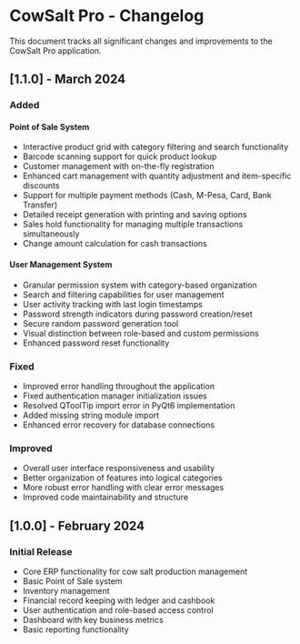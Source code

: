 # CowSalt Pro - Changelog

This document tracks all significant changes and improvements to the CowSalt Pro application.

## [1.1.0] - March 2024

### Added

#### Point of Sale System
- Interactive product grid with category filtering and search functionality
- Barcode scanning support for quick product lookup
- Customer management with on-the-fly registration
- Enhanced cart management with quantity adjustment and item-specific discounts
- Support for multiple payment methods (Cash, M-Pesa, Card, Bank Transfer)
- Detailed receipt generation with printing and saving options
- Sales hold functionality for managing multiple transactions simultaneously
- Change amount calculation for cash transactions

#### User Management System
- Granular permission system with category-based organization
- Search and filtering capabilities for user management
- User activity tracking with last login timestamps
- Password strength indicators during password creation/reset
- Secure random password generation tool
- Visual distinction between role-based and custom permissions
- Enhanced password reset functionality

### Fixed
- Improved error handling throughout the application
- Fixed authentication manager initialization issues
- Resolved QToolTip import error in PyQt6 implementation
- Added missing string module import
- Enhanced error recovery for database connections

### Improved
- Overall user interface responsiveness and usability
- Better organization of features into logical categories
- More robust error handling with clear error messages
- Improved code maintainability and structure

## [1.0.0] - February 2024

### Initial Release
- Core ERP functionality for cow salt production management
- Basic Point of Sale system
- Inventory management
- Financial record keeping with ledger and cashbook
- User authentication and role-based access control
- Dashboard with key business metrics
- Basic reporting functionality 
